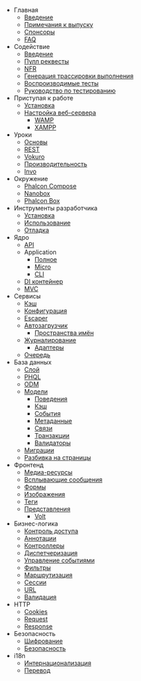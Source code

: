 - Главная 
    - [Введение](/[[language]]/[[version]]/introduction)
    - [Примечания к выпуску](https://github.com/phalcon/cphalcon/blob/3.2.x/CHANGELOG-3.2.md)
    - [Спонсоры](/[[language]]/[[version]]/sponsors)
    - [FAQ](/[[language]]/[[version]]/faq)
- Содействие 
    - [Введение](/[[language]]/[[version]]/contributions)
    - [Пулл реквесты](/[[language]]/[[version]]/new-pull-request)
    - [NFR](/[[language]]/[[version]]/new-feature-request)
    - [Генерация трассировки выполнения](/[[language]]/[[version]]/generating-backtrace)
    - [Воспроизводимые тесты](/[[language]]/[[version]]/reproducible-tests)
    - [Руководство по тестированию](/[[language]]/[[version]]/unit-testing)
- Приступая к работе 
    - [Установка](/[[language]]/[[version]]/installation)
    - [Настройка веб-сервера](/[[language]]/[[version]]/webserver-setup) 
        - [WAMP](/[[language]]/[[version]]/webserver-wamp)
        - [XAMPP](/[[language]]/[[version]]/webserver-xampp)
- Уроки 
    - [Основы](/[[language]]/[[version]]/tutorial-base)
    - [REST](/[[language]]/[[version]]/tutorial-rest)
    - [Vokuro](/[[language]]/[[version]]/tutorial-vokuro)
    - [Производительность](/[[language]]/[[version]]/performance)
    - [Invo](/[[language]]/[[version]]/tutorial-invo)
- Окружение 
    - [Phalcon Compose](/[[language]]/[[version]]/environments-docker)
    - [Nanobox](/[[language]]/[[version]]/environments-nanobox)
    - [Phalcon Box](/[[language]]/[[version]]/environments-vagrant)
- Инструменты разработчика 
    - [Установка](/[[language]]/[[version]]/devtools-installation)
    - [Использование](/[[language]]/[[version]]/devtools-usage)
    - [Отладка](/[[language]]/[[version]]/debug)
- Ядро 
    - [API](/[[language]]/[[version]]/api/index)
    - Application 
        - [Полное](/[[language]]/[[version]]/application)
        - [Micro](/[[language]]/[[version]]/application-micro)
        - [CLI](/[[language]]/[[version]]/application-cli)
    - [DI контейнер](/[[language]]/[[version]]/di)
    - [MVC](/[[language]]/[[version]]/mvc)
- Сервисы 
    - [Кэш](/[[language]]/[[version]]/cache)
    - [Конфигурация](/[[language]]/[[version]]/config)
    - [Escaper](/[[language]]/[[version]]/escaper)
    - [Автозагрузчик](/[[language]]/[[version]]/loader) 
        - [Пространства имён](/[[language]]/[[version]]/namespaces)
    - [Журналирование](/[[language]]/[[version]]/logging) 
        - [Адаптеры](/[[language]]/[[version]]/logging#usage)
    - [Очередь](/[[language]]/[[version]]/queue)
- База данных 
    - [Слой](/[[language]]/[[version]]/db-layer)
    - [PHQL](/[[language]]/[[version]]/db-phql)
    - [ODM](/[[language]]/[[version]]/db-odm)
    - [Модели](/[[language]]/[[version]]/db-models) 
        - [Поведения](/[[language]]/[[version]]/db-models-behaviors)
        - [Кэш](/[[language]]/[[version]]/db-models-cache)
        - [События](/[[language]]/[[version]]/db-models-events)
        - [Метаданные](/[[language]]/[[version]]/db-models-metadata)
        - [Связи](/[[language]]/[[version]]/db-models-relationships)
        - [Транзакции](/[[language]]/[[version]]/db-models-transactions)
        - [Валидаторы](/[[language]]/[[version]]/db-models-validation)
    - [Миграции](/[[language]]/[[version]]/db-migrations)
    - [Разбивка на страницы](/[[language]]/[[version]]/db-pagination)
- Фронтенд 
    - [Медиа-ресурсы](/[[language]]/[[version]]/assets)
    - [Всплывающие сообщения](/[[language]]/[[version]]/flash)
    - [Формы](/[[language]]/[[version]]/forms)
    - [Изображения](/[[language]]/[[version]]/image)
    - [Теги](/[[language]]/[[version]]/tag)
    - [Представления](/[[language]]/[[version]]/views) 
        - [Volt](/[[language]]/[[version]]/volt)
- Бизнес-логика 
    - [Контроль доступа](/[[language]]/[[version]]/acl)
    - [Аннотации](/[[language]]/[[version]]/annotations)
    - [Контроллеры](/[[language]]/[[version]]/controllers)
    - [Диспетчеризация](/[[language]]/[[version]]/dispatcher)
    - [Управление событиями](/[[language]]/[[version]]/events)
    - [Фильтры](/[[language]]/[[version]]/filter)
    - [Маршрутизация](/[[language]]/[[version]]/routing)
    - [Сессии](/[[language]]/[[version]]/session)
    - [URL](/[[language]]/[[version]]/url)
    - [Валидация](/[[language]]/[[version]]/validation)
- HTTP 
    - [Cookies](/[[language]]/[[version]]/cookies)
    - [Request](/[[language]]/[[version]]/request)
    - [Response](/[[language]]/[[version]]/response)
- Безопасность 
    - [Шифрование](/[[language]]/[[version]]/crypt)
    - [Безопасность](/[[language]]/[[version]]/security)
- i18n 
    - [Интернационализация](/[[language]]/[[version]]/i18n)
    - [Перевод](/[[language]]/[[version]]/translate)